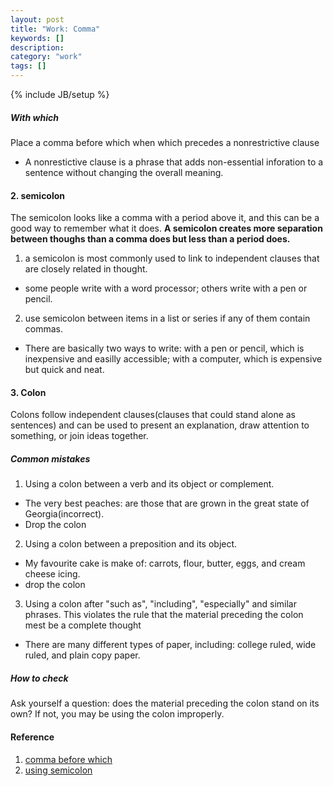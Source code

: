 ```yaml
---
layout: post
title: "Work: Comma"
keywords: []
description: 
category: "work"
tags: []
---
```

{% include JB/setup %}

#####  With which 
Place a comma before which when which precedes a nonrestrictive clause
- A nonrestictive clause is a phrase that adds non-essential inforation to a
  sentence without changing the overall meaning.

#### 2. semicolon
The semicolon looks like a comma with a period above it, and this can be a good way to remember what it does.
**A semicolon creates more separation between thoughs than a comma does but less than a period does.**

1. a semicolon is most commonly used to link to independent clauses that are
   closely related in thought.
- some people write with a word processor; others write with a pen or pencil.

2. use semicolon between items in a list or series if any of them contain commas.
- There are basically two ways to write: with a pen or pencil, which is
  inexpensive and easilly accessible; with a computer, which is expensive but
  quick and neat.


#### 3. Colon
Colons follow independent clauses(clauses that could stand alone as sentences)
and can be used to present an explanation, draw attention to something, or join
ideas together.

##### Common mistakes
1. Using a colon between a verb and its object or complement.
- The very best peaches: are those that are grown in the great state of Georgia(incorrect).
- Drop the colon
2. Using a colon between a preposition and its object.
- My favourite cake is make of: carrots, flour, butter, eggs, and cream cheese icing.
- drop the colon
3. Using a colon after "such as", "including", "especially" and similar
   phrases. This violates the rule that the material preceding the colon mest be a complete thought
- There are many different types of paper, including: college ruled, wide ruled, and plain copy paper.

##### How to check
Ask yourself a question: does the material preceding the colon stand on its
own? If not, you may be using the colon improperly.

#### Reference
1. [comma before which](https://blog.inkforall.com/comma-before-which)
2. [using semicolon](https://writing.wisc.edu/handbook/grammarpunct/semicolons/#:~:text=A%20semicolon%20is%20most%20commonly,given%20equal%20position%20or%20rank.)

